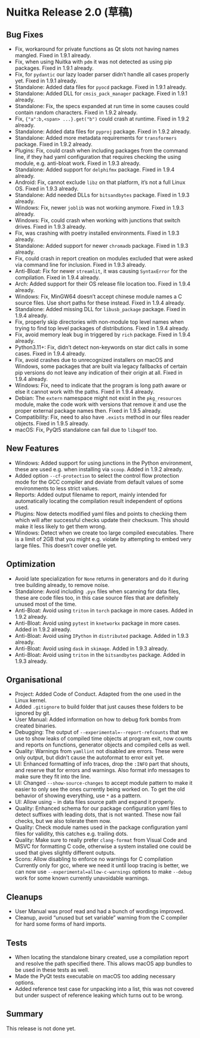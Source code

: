 # Nuitka Release 2.0 (草稿)

## Bug Fixes

* Fix, workaround for private functions as Qt slots not having names mangled. Fixed in 1.9.1 already.
* Fix, when using Nuitka with `pdm` it was not detected as using pip packages. Fixed in 1.9.1 already.
* Fix, for `pydantic` our lazy loader parser didn’t handle all cases properly yet. Fixed in 1.9.1 already.
* Standalone: Added data files for `pyocd` package. Fixed in 1.9.1 already.
* Standalone: Added DLL for `cmsis_pack_manager` package. Fixed in 1.9.1 already.
* Standalone: Fix, the specs expanded at run time in some causes could contain random characters. Fixed in 1.9.2 already.
* Fix, `{"a":b,<span> ...}.get("b")` could crash at runtime. Fixed in 1.9.2 already.
* Standalone: Added data files for `pyproj` package. Fixed in 1.9.2 already.
* Standalone: Added more metadata requirements for `transformers` package. Fixed in 1.9.2 already.
* Plugins: Fix, could crash when including packages from the command line, if they had yaml configuration that requires checking the using module, e.g. anti-bloat work. Fixed in 1.9.3 already.
* Standalone: Added support for `delphifmx` package. Fixed in 1.9.4 already.
* Android: Fix, cannot exclude `libz` on that platform, it’s not a full Linux OS. Fixed in 1.9.3 already.
* Standalone: Add needed DLLs for `bitsandbytes` package. Fixed in 1.9.3 already.
* Windows: Fix, newer `joblib` was not working anymore. Fixed in 1.9.3 already.
* Windows: Fix, could crash when working with junctions that switch drives. Fixed in 1.9.3 already.
* Fix, was crashing with poetry installed environments. Fixed in 1.9.3 already.
* Standalone: Added support for newer `chromadb` package. Fixed in 1.9.3 already.
* Fix, could crash in report creation on modules excluded that were asked via command line for inclusion. Fixed in 1.9.3 already.
* Anti-Bloat: Fix for newer `streamlit`, it was causing `SyntaxError` for the compilation. Fixed in 1.9.4 already.
* Arch: Added support for their OS release file location too. Fixed in 1.9.4 already.
* Windows: Fix, MinGW64 doesn’t accept chinese module names a C source files. Use short paths for these instead. Fixed in 1.9.4 already.
* Standalone: Added missing DLL for `libusb_package` package. Fixed in 1.9.4 already.
* Fix, properly skip directories with non-module top level names when trying to find top level packages of distributions. Fixed in 1.9.4 already.
* Fix, avoid memory leak bug in triggered by `rich` package. Fixed in 1.9.4 already.
* Python3.11+: Fix, didn’t detect non-keywords on star dict calls in some cases. Fixed in 1.9.4 already.
* Fix, avoid crashes due to unrecognized installers on macOS and Windows, some packages that are built via legacy fallbacks of certain pip versions do not leave any indication of their origin at all. Fixed in 1.9.4 already.
* Windows: Fix, need to indicate that the program is long path aware or else it cannot work with the paths. Fixed in 1.9.4 already.
* Debian: The `extern` namespace might not exist in the `pkg_resources` module, make the code work with versions that remove it and use the proper external package names then. Fixed in 1.9.5 already.
* Compatibility: Fix, need to also have `.exists` method in our files reader objects. Fixed in 1.9.5 already.
* macOS: Fix, PyQt5 standalone can fail due to `libqpdf` too.

## New Features

* Windows: Added support for using junctions in the Python environment, these are used e.g. when installing via `scoop`. Added in 1.9.2 already.
* Added option `--cf-protection` to select the control flow protection mode for the GCC compiler and deviate from default values of some environments to less strict values.
* Reports: Added output filename to report, mainly intended for automatically locating the compilation result independent of options used.
* Plugins: Now detects modified yaml files and points to checking them which will after successful checks update their checksum. This should make it less likely to get them wrong.
* Windows: Detect when we create too large compiled executables. There is a limit of 2GB that you might e.g. violate by attempting to embed very large files. This doesn’t cover onefile yet.

## Optimization

* Avoid late specialization for `None` returns in generators and do it during tree building already, to remove noise.
* Standalone: Avoid including `.pyx` files when scanning for data files, these are code files too, in this case source files that are definitely unused most of the time.
* Anti-Bloat: Avoid using `triton` in `torch` package in more cases. Added in 1.9.2 already.
* Anti-Bloat: Avoid using `pytest` in `knetworkx` package in more cases. Added in 1.9.2 already.
* Anti-Bloat: Avoid using `IPython` in `distributed` package. Added in 1.9.3 already.
* Anti-Bloat: Avoid using `dask` in `skimage`. Added in 1.9.3 already.
* Anti-Bloat: Avoid using `triton` in the `bitsandbytes` package. Added in 1.9.3 already.

## Organisational

* Project: Added Code of Conduct. Adapted from the one used in the Linux kernel.
* Added `.gitignore` to build folder that just causes these folders to be ignored by git.
* User Manual: Added information on how to debug fork bombs from created binaries.
* Debugging: The output of `--experimental=--report-refcounts` that we use to show leaks of compiled time objects at program exit, now counts and reports on functions, generator objects and compiled cells as well.
* Quality: Warnings from `yamllint` not disabled are errors. These were only output, but didn’t cause the autoformat to error exit yet.
* UI: Enhanced formatting of info traces, drop the `:INFO` part that shouts, and reserve that for errors and warnings. Also format info messages to make sure they fit into the line.
* UI: Changed `--show-source-changes` to accept module pattern to make it easier to only see the ones currently being worked on. To get the old behavior of showing everything, use `*` as a pattern.
* UI: Allow using `~` in data files source path and expand it properly.
* Quality: Enhanced schema for our package configuration yaml files to detect suffixes with leading dots, that is not wanted. These now fail checks, but we also tolerate them now.
* Quality: Check module names used in the package configuration yaml files for validity, this catches e.g. trailing dots.
* Quality: Make sure to really prefer `clang-format` from Visual Code and MSVC for formatting C code, otherwise a system installed one could be used that gives slightly different outputs.
* Scons: Allow disabling to enforce no warnings for C compilation
  Currently only for gcc, where we need it until loop tracing is better, we can now use `--experimental=allow-c-warnings` options to make `--debug` work for some known currently unavoidable warnings.

## Cleanups

* User Manual was proof read and had a bunch of wordings improved.
* Cleanup, avoid “unused but set variable” warning from the C compiler for hard some forms of hard imports.

## Tests

* When locating the standalone binary created, use a compilation report and resolve the path specified there. This allows macOS app bundles to be used in these tests as well.
* Made the PyQt tests executable on macOS too adding necessary options.
* Added reference test case for unpacking into a list, this was not covered but under suspect of reference leaking which turns out to be wrong.

## Summary

This release is not done yet.
